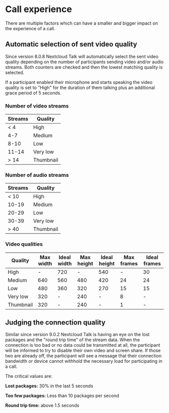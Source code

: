 # Call experience

There are multiple factors which can have a smaller and bigger impact on the experience of a call.

## Automatic selection of sent video quality

Since version 8.0.8 Nextcloud Talk will automatically select the sent video quality depending on the number of participants sending video and/or audio streams. Both counters are checked and then the lowest matching quality is selected.

If a participant enabled their microphone and starts speaking the video quality is set to "High" for the duration of them talking plus an additional grace period of 5 seconds.

### Number of video streams

Streams | Quality
---|---
< 4 | High
4-7 | Medium
8-10 | Low
11-14 | Very low
> 14 | Thumbnail


### Number of audio streams

Streams | Quality
---|---
< 10 | High
10-19 | Medium
20-29 | Low
30-39 | Very low
> 40 | Thumbnail

### Video qualities

Quality | Max width | Ideal width | Max height | Ideal height | Max frames | Ideal frames
---|---|---|---|---|---|---
High | - | 720 | - | 540 | - | 30
Medium | 640 | 560 | 480 | 420 | 24 | 24
Low | 480 | 360 | 320 | 270 | 15 | 15
Very low | 320 | - | 240 | - | 8 | -
Thumbnail | 320 | - | 240 | - | 1 | -

## Judging the connection quality

Similar since version 9.0.2 Nextcloud Talk is having an eye on the lost packages and the "round trip time" of the stream data. When the connection is too bad or no data could be transmitted at all, the participant will be informed to try to disable their own video and screen share.
If those two are already off, the participant will see a message that their connection bandwidth or device cannot withhold the necessary load for participating in a call.

The critical values are:

**Lost packages:** 30% in the last 5 seconds

**Too few packages:** Less than 10 packages per second

**Round trip time:** above 1.5 seconds
